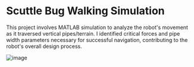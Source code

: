 # Scuttle Bug Walking Simulation

This project involves MATLAB simulation to analyze the robot's movement as it traversed vertical pipes/terrain. I identified critical forces and pipe width parameters necessary for successful navigation, contributing to the robot's overall design process.

![image](https://github.com/user-attachments/assets/32c32a6b-398e-4336-a24e-d042e9763391)
